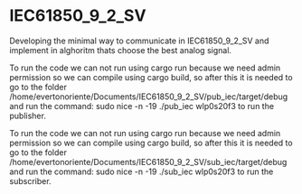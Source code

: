 # IEC61850_9_2_SV
Developing the minimal way to communicate in IEC61850_9_2_SV and implement in alghoritm thats choose the best analog signal.

To run the code we can not run using cargo run because we need admin permission so we can compile using cargo build, so after this it is needed to go to the folder /home/evertonoriente/Documents/IEC61850_9_2_SV/pub_iec/target/debug and run the command: sudo nice -n -19 ./pub_iec wlp0s20f3 to run the publisher.


To run the code we can not run using cargo run because we need admin permission so we can compile using cargo build, so after this it is needed to go to the folder /home/evertonoriente/Documents/IEC61850_9_2_SV/sub_iec/target/debug and run the command: sudo nice -n -19 ./sub_iec wlp0s20f3 to run the subscriber.
